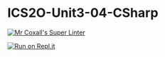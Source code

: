 # ICS2O-Unit3-04-CSharp

[![Mr Coxall's Super Linter](https://github.com/Timothy-Manwell/ICS2O-Unit3-04-CSharp/workflows/Mr%20Coxall's%20Super%20Linter/badge.svg)](https://github.com/Timothy-Manwell/ICS2O-Unit3-04-CSharp/actions/)

[![Run on Repl.it](https://repl.it/badge/github/Timothy-Manwell/ICS2O-Unit3-04-CSharp)](https://repl.it/github/Timothy-Manwell/ICS2O-Unit3-04-CSharp)
